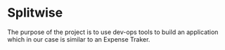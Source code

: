# Splitwise 
The purpose of the project is to use dev-ops tools to build an application which in our case is similar to an Expense Traker. 
